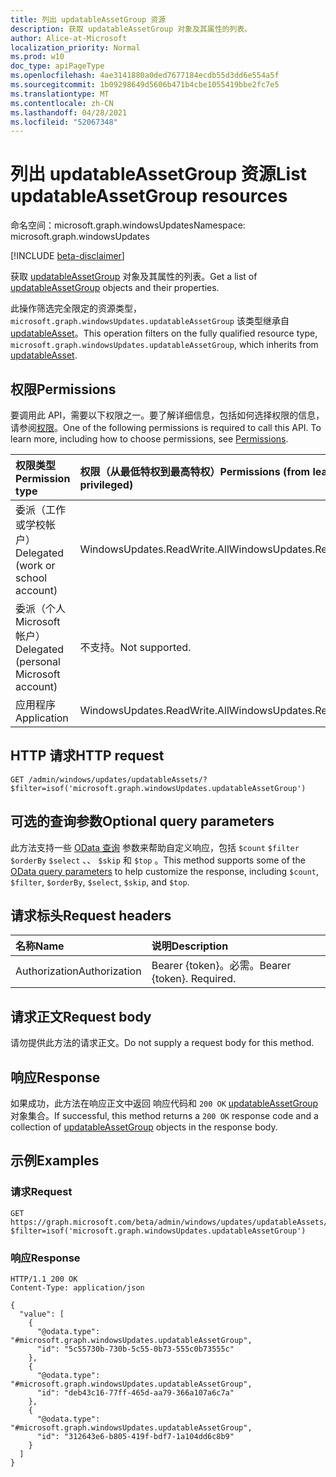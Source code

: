 ```yaml
---
title: 列出 updatableAssetGroup 资源
description: 获取 updatableAssetGroup 对象及其属性的列表。
author: Alice-at-Microsoft
localization_priority: Normal
ms.prod: w10
doc_type: apiPageType
ms.openlocfilehash: 4ae3141880a0ded7677184ecdb55d3dd6e554a5f
ms.sourcegitcommit: 1b09298649d5606b471b4cbe1055419bbe2fc7e5
ms.translationtype: MT
ms.contentlocale: zh-CN
ms.lasthandoff: 04/28/2021
ms.locfileid: "52067348"
---
```

# <a name="list-updatableassetgroup-resources"></a><span data-ttu-id="dad29-103">列出 updatableAssetGroup 资源</span><span class="sxs-lookup"><span data-stu-id="dad29-103">List updatableAssetGroup resources</span></span>
<span data-ttu-id="dad29-104">命名空间：microsoft.graph.windowsUpdates</span><span class="sxs-lookup"><span data-stu-id="dad29-104">Namespace: microsoft.graph.windowsUpdates</span></span>

[!INCLUDE [beta-disclaimer](../../includes/beta-disclaimer.md)]

<span data-ttu-id="dad29-105">获取 [updatableAssetGroup](../resources/windowsupdates-updatableassetgroup.md) 对象及其属性的列表。</span><span class="sxs-lookup"><span data-stu-id="dad29-105">Get a list of [updatableAssetGroup](../resources/windowsupdates-updatableassetgroup.md) objects and their properties.</span></span>

<span data-ttu-id="dad29-106">此操作筛选完全限定的资源类型， `microsoft.graph.windowsUpdates.updatableAssetGroup` 该类型继承自 [updatableAsset](../resources/windowsupdates-updatableasset.md)。</span><span class="sxs-lookup"><span data-stu-id="dad29-106">This operation filters on the fully qualified resource type, `microsoft.graph.windowsUpdates.updatableAssetGroup`, which inherits from [updatableAsset](../resources/windowsupdates-updatableasset.md).</span></span>

## <a name="permissions"></a><span data-ttu-id="dad29-107">权限</span><span class="sxs-lookup"><span data-stu-id="dad29-107">Permissions</span></span>
<span data-ttu-id="dad29-p101">要调用此 API，需要以下权限之一。要了解详细信息，包括如何选择权限的信息，请参阅[权限](/graph/permissions-reference)。</span><span class="sxs-lookup"><span data-stu-id="dad29-p101">One of the following permissions is required to call this API. To learn more, including how to choose permissions, see [Permissions](/graph/permissions-reference).</span></span>

|<span data-ttu-id="dad29-110">权限类型</span><span class="sxs-lookup"><span data-stu-id="dad29-110">Permission type</span></span>|<span data-ttu-id="dad29-111">权限（从最低特权到最高特权）</span><span class="sxs-lookup"><span data-stu-id="dad29-111">Permissions (from least to most privileged)</span></span>|
|:---|:---|
|<span data-ttu-id="dad29-112">委派（工作或学校帐户）</span><span class="sxs-lookup"><span data-stu-id="dad29-112">Delegated (work or school account)</span></span>|<span data-ttu-id="dad29-113">WindowsUpdates.ReadWrite.All</span><span class="sxs-lookup"><span data-stu-id="dad29-113">WindowsUpdates.ReadWrite.All</span></span>|
|<span data-ttu-id="dad29-114">委派（个人 Microsoft 帐户）</span><span class="sxs-lookup"><span data-stu-id="dad29-114">Delegated (personal Microsoft account)</span></span>|<span data-ttu-id="dad29-115">不支持。</span><span class="sxs-lookup"><span data-stu-id="dad29-115">Not supported.</span></span>|
|<span data-ttu-id="dad29-116">应用程序</span><span class="sxs-lookup"><span data-stu-id="dad29-116">Application</span></span>|<span data-ttu-id="dad29-117">WindowsUpdates.ReadWrite.All</span><span class="sxs-lookup"><span data-stu-id="dad29-117">WindowsUpdates.ReadWrite.All</span></span>|

## <a name="http-request"></a><span data-ttu-id="dad29-118">HTTP 请求</span><span class="sxs-lookup"><span data-stu-id="dad29-118">HTTP request</span></span>

<!-- {
  "blockType": "ignored"
}
-->
``` http
GET /admin/windows/updates/updatableAssets/?$filter=isof('microsoft.graph.windowsUpdates.updatableAssetGroup')
```

## <a name="optional-query-parameters"></a><span data-ttu-id="dad29-119">可选的查询参数</span><span class="sxs-lookup"><span data-stu-id="dad29-119">Optional query parameters</span></span>
<span data-ttu-id="dad29-120">此方法支持一些 [OData 查询](/graph/query-parameters) 参数来帮助自定义响应，包括 `$count` `$filter` `$orderBy` `$select` 、、 `$skip` 和 `$top` 。</span><span class="sxs-lookup"><span data-stu-id="dad29-120">This method supports some of the [OData query parameters](/graph/query-parameters) to help customize the response, including `$count`, `$filter`, `$orderBy`, `$select`, `$skip`, and `$top`.</span></span>

## <a name="request-headers"></a><span data-ttu-id="dad29-121">请求标头</span><span class="sxs-lookup"><span data-stu-id="dad29-121">Request headers</span></span>
|<span data-ttu-id="dad29-122">名称</span><span class="sxs-lookup"><span data-stu-id="dad29-122">Name</span></span>|<span data-ttu-id="dad29-123">说明</span><span class="sxs-lookup"><span data-stu-id="dad29-123">Description</span></span>|
|:---|:---|
|<span data-ttu-id="dad29-124">Authorization</span><span class="sxs-lookup"><span data-stu-id="dad29-124">Authorization</span></span>|<span data-ttu-id="dad29-p102">Bearer {token}。必需。</span><span class="sxs-lookup"><span data-stu-id="dad29-p102">Bearer {token}. Required.</span></span>|

## <a name="request-body"></a><span data-ttu-id="dad29-127">请求正文</span><span class="sxs-lookup"><span data-stu-id="dad29-127">Request body</span></span>
<span data-ttu-id="dad29-128">请勿提供此方法的请求正文。</span><span class="sxs-lookup"><span data-stu-id="dad29-128">Do not supply a request body for this method.</span></span>

## <a name="response"></a><span data-ttu-id="dad29-129">响应</span><span class="sxs-lookup"><span data-stu-id="dad29-129">Response</span></span>

<span data-ttu-id="dad29-130">如果成功，此方法在响应正文中返回 响应代码和 `200 OK` [updatableAssetGroup](../resources/windowsupdates-updatableassetgroup.md) 对象集合。</span><span class="sxs-lookup"><span data-stu-id="dad29-130">If successful, this method returns a `200 OK` response code and a collection of [updatableAssetGroup](../resources/windowsupdates-updatableassetgroup.md) objects in the response body.</span></span>

## <a name="examples"></a><span data-ttu-id="dad29-131">示例</span><span class="sxs-lookup"><span data-stu-id="dad29-131">Examples</span></span>

### <a name="request"></a><span data-ttu-id="dad29-132">请求</span><span class="sxs-lookup"><span data-stu-id="dad29-132">Request</span></span>
<!-- {
  "blockType": "request",
  "name": "list_updatableassetgroup"
}
-->
``` http
GET https://graph.microsoft.com/beta/admin/windows/updates/updatableAssets/?$filter=isof('microsoft.graph.windowsUpdates.updatableAssetGroup')
```


### <a name="response"></a><span data-ttu-id="dad29-133">响应</span><span class="sxs-lookup"><span data-stu-id="dad29-133">Response</span></span>

<!-- {
  "blockType": "response",
  "truncated": true,
  "@odata.type": "Collection(microsoft.graph.windowsUpdates.updatableAssetGroup)"
}
-->
``` http
HTTP/1.1 200 OK
Content-Type: application/json

{
  "value": [
    {
      "@odata.type": "#microsoft.graph.windowsUpdates.updatableAssetGroup",
      "id": "5c55730b-730b-5c55-0b73-555c0b73555c"
    },
    {
      "@odata.type": "#microsoft.graph.windowsUpdates.updatableAssetGroup",
      "id": "deb43c16-77ff-465d-aa79-366a107a6c7a"
    },
    {
      "@odata.type": "#microsoft.graph.windowsUpdates.updatableAssetGroup",
      "id": "312643e6-b805-419f-bdf7-1a104dd6c8b9"
    }
  ]
}
```

